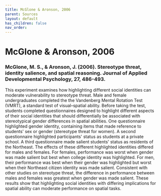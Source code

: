 ```yaml
---
title: McGlone & Aronson, 2006
parent: Sources
layout: default
has_children: false
nav_order: 
---
```


# McGlone & Aronson, 2006

### McGlone, M. S., & Aronson, J. (2006). Stereotype threat, identity salience, and spatial reasoning. Journal of Applied Developmental Psychology, 27, 486-493.

This experiment examines how highlighting different social identities can moderate vulnerability to stereotype threat. Male and female undergraduates completed the the Vandenberg Mental Rotation Test (VMRT), a standard test of visual–spatial ability. Before taking the test, students completed questionnaires designed to highlight different aspects of their social identities that should differentially be associated with stereotypical gender differences in spatial abilities. One questionnaire highlighted gender identity, containing items that made reference to students' sex or gender (stereotype threat for women). A second questionnaire highlighted participants' status as students at a private school. A third questionnaire made salient students' status as residents of the Northeast. The effects of these different highlighted identities differed for males and females. For females, performance was worst when gender was made salient but best when college identity was highlighted. For men, their performance was best when their gender was highlighted but worst when their Northeast citizen identity was made salient. Consistent with other studies on stereotype threat, the difference in performance between males and females was greatest when gender was made salient. These results show that highlighting social identities with differing implications for spatial ability can moderate performance on spatial tasks.
